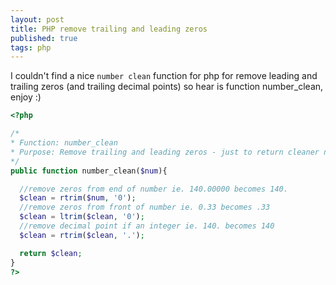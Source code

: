 ```yaml
--- 
layout: post
title: PHP remove trailing and leading zeros
published: true
tags: php
---
```

I couldn't find a nice `number clean` function for php for remove leading and 
trailing zeros (and trailing decimal points) so hear is function number_clean, enjoy :)

``` php
<?php

/*
* Function: number_clean
* Purpose: Remove trailing and leading zeros - just to return cleaner number
*/ 
public function number_clean($num){ 

  //remove zeros from end of number ie. 140.00000 becomes 140.
  $clean = rtrim($num, '0');
  //remove zeros from front of number ie. 0.33 becomes .33
  $clean = ltrim($clean, '0');
  //remove decimal point if an integer ie. 140. becomes 140
  $clean = rtrim($clean, '.');

  return $clean;
}
?>
```
